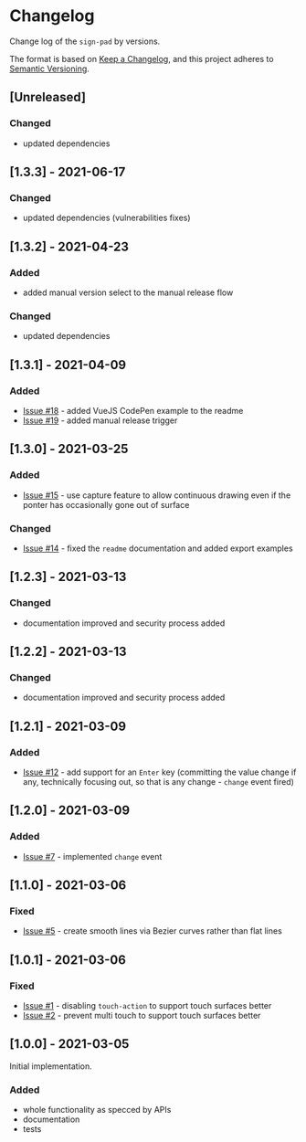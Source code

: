 # Changelog

Change log of the `sign-pad` by versions.

The format is based on [Keep a Changelog](https://keepachangelog.com/en/1.0.0/),
and this project adheres to [Semantic Versioning](https://semver.org/spec/v2.0.0.html).

## [Unreleased]
### Changed
- updated dependencies

## [1.3.3] - 2021-06-17
### Changed
- updated dependencies (vulnerabilities fixes)

## [1.3.2] - 2021-04-23
### Added
- added manual version select to the manual release flow
### Changed
- updated dependencies

## [1.3.1] - 2021-04-09
### Added
- [Issue #18](https://github.com/gullerya/sign-pad/issues/18) - added VueJS CodePen example to the readme
- [Issue #19](https://github.com/gullerya/sign-pad/issues/19) - added manual release trigger

## [1.3.0] - 2021-03-25
### Added
- [Issue #15](https://github.com/gullerya/sign-pad/issues/15) - use capture feature to allow continuous drawing even if the ponter has occasionally gone out of surface
### Changed
- [Issue #14](https://github.com/gullerya/sign-pad/issues/14) - fixed the `readme` documentation and added export examples

## [1.2.3] - 2021-03-13
### Changed
- documentation improved and security process added

## [1.2.2] - 2021-03-13
### Changed
- documentation improved and security process added

## [1.2.1] - 2021-03-09
### Added
- [Issue #12](https://github.com/gullerya/sign-pad/issues/12) - add support for an `Enter` key (committing the value change if any, technically focusing out, so that is any change - `change` event fired)

## [1.2.0] - 2021-03-09
### Added
- [Issue #7](https://github.com/gullerya/sign-pad/issues/7) - implemented `change` event

## [1.1.0] - 2021-03-06
### Fixed
- [Issue #5](https://github.com/gullerya/sign-pad/issues/5) - create smooth lines via Bezier curves rather than flat lines

## [1.0.1] - 2021-03-06
### Fixed
- [Issue #1](https://github.com/gullerya/sign-pad/issues/1) - disabling `touch-action` to support touch surfaces better
- [Issue #2](https://github.com/gullerya/sign-pad/issues/2) - prevent multi touch to support touch surfaces better

## [1.0.0] - 2021-03-05

Initial implementation.
### Added
- whole functionality as specced by APIs
- documentation
- tests